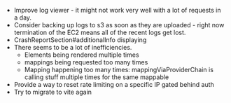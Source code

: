 - Improve log viewer - it might not work very well with a lot of requests in a day. 
- Consider backing up logs to s3 as soon as they are uploaded - right now termination of the EC2 means all of the recent logs get lost. 
- CrashReportSection#additionalInfo displaying
- There seems to be a lot of inefficiencies.
  - Elements being rendered multiple times
  - mappings being requested too many times
  - Mapping happening too many times: mappingViaProviderChain is calling stuff multiple times for the same mappable
- Provide a way to reset rate limiting on a specific IP gated behind auth
- Try to migrate to vite again